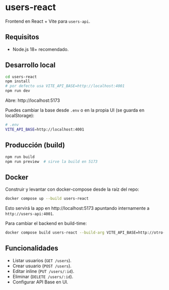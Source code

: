 # users-react

Frontend en React + Vite para `users-api`.

## Requisitos
- Node.js 18+ recomendado.

## Desarrollo local
```bash
cd users-react
npm install
# por defecto usa VITE_API_BASE=http://localhost:4001
npm run dev
```
Abre: http://localhost:5173

Puedes cambiar la base desde `.env` o en la propia UI (se guarda en localStorage):
```bash
# .env
VITE_API_BASE=http://localhost:4001
```

## Producción (build)
```bash
npm run build
npm run preview  # sirve la build en 5173
```

## Docker
Construir y levantar con docker-compose desde la raíz del repo:
```bash
docker compose up --build users-react
```
Esto servirá la app en http://localhost:5173 apuntando internamente a `http://users-api:4001`.

Para cambiar el backend en build-time:
```bash
docker compose build users-react --build-arg VITE_API_BASE=http://otro-servicio:4001
```

## Funcionalidades
- Listar usuarios (`GET /users`).
- Crear usuario (`POST /users`).
- Editar inline (`PUT /users/:id`).
- Eliminar (`DELETE /users/:id`).
- Configurar API Base en UI.
